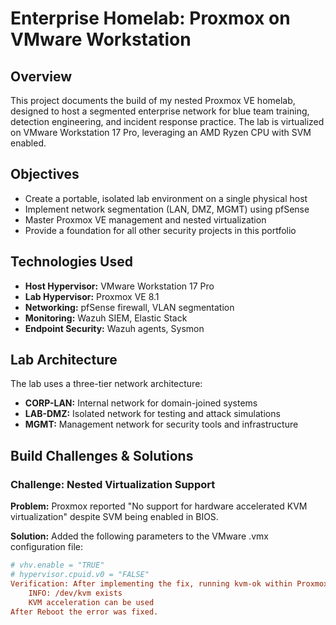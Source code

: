 # Enterprise Homelab: Proxmox on VMware Workstation

## Overview
This project documents the build of my nested Proxmox VE homelab, designed to host a segmented enterprise network for blue team training, detection engineering, and incident response practice. The lab is virtualized on VMware Workstation 17 Pro, leveraging an AMD Ryzen CPU with SVM enabled.

## Objectives
- Create a portable, isolated lab environment on a single physical host
- Implement network segmentation (LAN, DMZ, MGMT) using pfSense
- Master Proxmox VE management and nested virtualization
- Provide a foundation for all other security projects in this portfolio

## Technologies Used
- **Host Hypervisor:** VMware Workstation 17 Pro
- **Lab Hypervisor:** Proxmox VE 8.1
- **Networking:** pfSense firewall, VLAN segmentation
- **Monitoring:** Wazuh SIEM, Elastic Stack
- **Endpoint Security:** Wazuh agents, Sysmon

## Lab Architecture
The lab uses a three-tier network architecture:
- **CORP-LAN:** Internal network for domain-joined systems
- **LAB-DMZ:** Isolated network for testing and attack simulations
- **MGMT:** Management network for security tools and infrastructure

## Build Challenges & Solutions

### Challenge: Nested Virtualization Support
**Problem:** Proxmox reported "No support for hardware accelerated KVM virtualization" despite SVM being enabled in BIOS.

**Solution:** Added the following parameters to the VMware .vmx configuration file:
```ini
# vhv.enable = "TRUE"
# hypervisor.cpuid.v0 = "FALSE"
Verification: After implementing the fix, running kvm-ok within Proxmox confirms:
    INFO: /dev/kvm exists
    KVM acceleration can be used
After Reboot the error was fixed.
